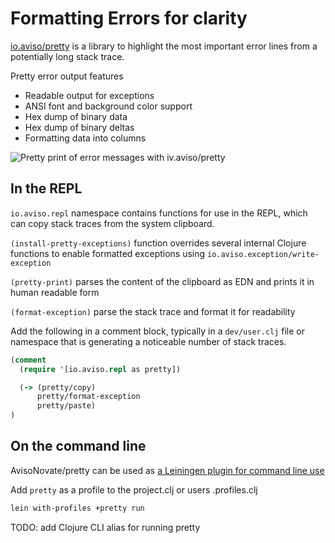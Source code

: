 # Formatting Errors for clarity

[io.aviso/pretty](https://github.com/AvisoNovate/pretty) is a library to highlight the most important error lines from a potentially long stack trace.

Pretty error output features

* Readable output for exceptions
* ANSI font and background color support
* Hex dump of binary data <!-- why is this useful -->
* Hex dump of binary deltas <!-- why is this useful -->
* Formatting data into columns

![Pretty print of error messages with iv.aviso/pretty](https://ioavisopretty.readthedocs.io/en/latest/_images/formatted-exception.png)


## In the REPL

`io.aviso.repl` namespace contains functions for use in the REPL, which can copy stack traces from the system clipboard.

`(install-pretty-exceptions)` function overrides several internal Clojure functions to enable formatted exceptions using `io.aviso.exception/write-exception`

`(pretty-print)` parses the content of the clipboard as EDN and prints it in human readable form

`(format-exception)` parse the stack trace and format it for readability

Add the following in a comment block, typically in a `dev/user.clj` file or namespace that is generating a noticeable number of stack traces.

```clojure
(comment
  (require '[io.aviso.repl as pretty])

  (-> (pretty/copy)
      pretty/format-exception
      pretty/paste)
)
```


## On the command line

AvisoNovate/pretty can be used as [a Leiningen plugin for command line use](https://ioavisopretty.readthedocs.io/en/latest/lein-plugin.html)

Add `pretty` as a profile to the project.clj or users .profiles.clj

```bash
lein with-profiles +pretty run
```


TODO: add Clojure CLI alias for running pretty

